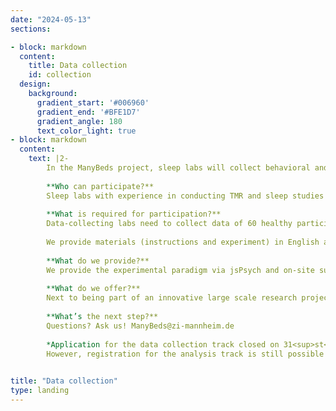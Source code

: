 ```yaml
---
date: "2024-05-13"
sections:

- block: markdown
  content:
    title: Data collection
    id: collection
  design:
    background:
      gradient_start: '#006960'
      gradient_end: '#BFE1D7'
      gradient_angle: 180
      text_color_light: true
- block: markdown
  content:
    text: |2-
        In the ManyBeds project, sleep labs will collect behavioral and sleep-EEG data using acoustically cued TMR similar to Rudoy et al. (2009). Find out more about how to contribute to the data collection of ManyBeds here.  
        
        **Who can participate?**  
        Sleep labs with experience in conducting TMR and sleep studies as well as monitoring and scoring sleep EEG online are cordially invited to apply to be one of the 10 data-collecting lab sites. Labs can apply as a team of up to 3 researchers, of whom one needs to be a PI or postdoctoral researcher with the required expertise. Labs need to specify the team member(s) running the experiments and describe their expertise. 
       
        **What is required for participation?**  
        Data-collecting labs need to collect data of 60 healthy participants (30 sleep condition, 30 wake condition; both after exclusion), aged 18 – 40 years, over the course of 12-18 months. Data collection is expected to start at the beginning of January 2025. The main part of the experiment includes an afternoon nap and takes approximately 3 hours. In addition, participants need to take an adaptation nap approximately 1 week prior to the main experiment (1,5 h). Labs need to have access to a sleep lab including a bed, audio setup next to the bed, and computer setup including audio with a screen diagonal of at least 50cm/20in. At the moment, we do not impose requirements for the EEG setup. 
        
        We provide materials (instructions and experiment) in English and German. Other languages need to be translated by the participating labs. We obtained ethical approval at the Central Institute of Mental Health, Mannheim, Germany, but depending on your institution, you may have to additionally seek approval by your institution’s IRB. Moreover, as a quality check, researchers of the data-collecting labs running the experiment will each be asked to score sleep EEGs of the other participating labs. 
        
        **What do we provide?**
        We provide the experimental paradigm via jsPsych and on-site support in implementing the procedure in your lab. We will further provide training materials for online sleep scoring and for the data collection procedure in general. Additionally, we have funding available to cover participant reimbursement and consumables, as well as funding for research assistants to assist in data collection. 
        
        **What do we offer?**  
        Next to being part of an innovative large scale research project on memory and sleep, we offer all contributors (data-collecting labs and analysis teams) co-authorship on the replication manuscript. Data-collecting labs will also be offered co-authorship on the dataset publication. In addition, we offer early access to the confirmation dataset prior to data sharing, allowing for exploration and possible additional publications. It is possible to take part in both data collection and analysis track. 
        
        **What’s the next step?**  
        Questions? Ask us! ManyBeds@zi-mannheim.de
        
        *Application for the data collection track closed on 31<sup>st</sup> of August 2024.*
        However, registration for the analysis track is still possible <u>[here](https://redcap.link/ManyBeds)</u>.
        

title: "Data collection"
type: landing
---
```

